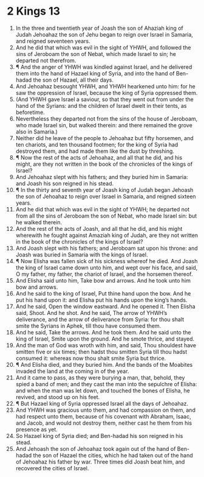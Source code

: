﻿# 2 Kings 13
1. In the three and twentieth year of Joash the son of Ahaziah king of Judah Jehoahaz the son of Jehu began to reign over Israel in Samaria, and reigned seventeen years. 
2. And he did that which was evil in the sight of YHWH, and followed the sins of Jeroboam the son of Nebat, which made Israel to sin; he departed not therefrom. 
3. ¶ And the anger of YHWH was kindled against Israel, and he delivered them into the hand of Hazael king of Syria, and into the hand of Ben-hadad the son of Hazael, all their days. 
4. And Jehoahaz besought YHWH, and YHWH hearkened unto him: for he saw the oppression of Israel, because the king of Syria oppressed them. 
5. (And YHWH gave Israel a saviour, so that they went out from under the hand of the Syrians: and the children of Israel dwelt in their tents, as beforetime. 
6. Nevertheless they departed not from the sins of the house of Jeroboam, who made Israel sin, but walked therein: and there remained the grove also in Samaria.) 
7. Neither did he leave of the people to Jehoahaz but fifty horsemen, and ten chariots, and ten thousand footmen; for the king of Syria had destroyed them, and had made them like the dust by threshing. 
8. ¶ Now the rest of the acts of Jehoahaz, and all that he did, and his might, are they not written in the book of the chronicles of the kings of Israel? 
9. And Jehoahaz slept with his fathers; and they buried him in Samaria: and Joash his son reigned in his stead. 
10. ¶ In the thirty and seventh year of Joash king of Judah began Jehoash the son of Jehoahaz to reign over Israel in Samaria, and reigned sixteen years. 
11. And he did that which was evil in the sight of YHWH; he departed not from all the sins of Jeroboam the son of Nebat, who made Israel sin: but he walked therein. 
12. And the rest of the acts of Joash, and all that he did, and his might wherewith he fought against Amaziah king of Judah, are they not written in the book of the chronicles of the kings of Israel? 
13. And Joash slept with his fathers; and Jeroboam sat upon his throne: and Joash was buried in Samaria with the kings of Israel. 
14. ¶ Now Elisha was fallen sick of his sickness whereof he died. And Joash the king of Israel came down unto him, and wept over his face, and said, O my father, my father, the chariot of Israel, and the horsemen thereof. 
15. And Elisha said unto him, Take bow and arrows. And he took unto him bow and arrows. 
16. And he said to the king of Israel, Put thine hand upon the bow. And he put his hand upon it: and Elisha put his hands upon the king’s hands. 
17. And he said, Open the window eastward. And he opened it. Then Elisha said, Shoot. And he shot. And he said, The arrow of YHWH’s deliverance, and the arrow of deliverance from Syria: for thou shalt smite the Syrians in Aphek, till thou have consumed them. 
18. And he said, Take the arrows. And he took them. And he said unto the king of Israel, Smite upon the ground. And he smote thrice, and stayed. 
19. And the man of God was wroth with him, and said, Thou shouldest have smitten five or six times; then hadst thou smitten Syria till thou hadst consumed it: whereas now thou shalt smite Syria but thrice. 
20. ¶ And Elisha died, and they buried him. And the bands of the Moabites invaded the land at the coming in of the year. 
21. And it came to pass, as they were burying a man, that, behold, they spied a band of men; and they cast the man into the sepulchre of Elisha: and when the man was let down, and touched the bones of Elisha, he revived, and stood up on his feet. 
22. ¶ But Hazael king of Syria oppressed Israel all the days of Jehoahaz. 
23. And YHWH was gracious unto them, and had compassion on them, and had respect unto them, because of his covenant with Abraham, Isaac, and Jacob, and would not destroy them, neither cast he them from his presence as yet. 
24. So Hazael king of Syria died; and Ben-hadad his son reigned in his stead. 
25. And Jehoash the son of Jehoahaz took again out of the hand of Ben-hadad the son of Hazael the cities, which he had taken out of the hand of Jehoahaz his father by war. Three times did Joash beat him, and recovered the cities of Israel. 
